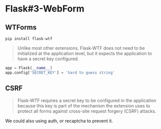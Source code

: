 # Flask#3-WebForm

## WTForms
`pip install flask-wtf`

> Unlike most other extensions, Flask-WTF does not need to be initialized at the application level, but it expects the application to have a secret key configured.

```py
app = Flask(__name__)
app.config['SECRET_KEY'] = 'hard to guess string'
```

## CSRF

> Flask-WTF requires a secret key to be configured in the application because this key is part of the mechanism the extension uses to protect all forms against cross-site request forgery (CSRF) attacks.

We could also using auth, or recaptcha to prevent it.